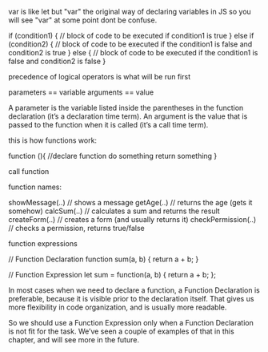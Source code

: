 var is like let but "var" the original way of declaring variables in JS so you will see "var" at some point dont be confuse.

if (condition1) {
// block of code to be executed if condition1 is true
} else if (condition2) {
// block of code to be executed if the condition1 is false and condition2 is true
} else {
// block of code to be executed if the condition1 is false and condition2 is false
}

precedence of logical operators is what will be run first

parameters == variable
arguments == value

A parameter is the variable listed inside the parentheses in the function declaration (it’s a declaration time term).
An argument is the value that is passed to the function when it is called (it’s a call time term).

this is how functions work:

function (){ //declare function
do something
return something
}

call function

function names:

showMessage(..) // shows a message
getAge(..) // returns the age (gets it somehow)
calcSum(..) // calculates a sum and returns the result
createForm(..) // creates a form (and usually returns it)
checkPermission(..) // checks a permission, returns true/false

function expressions

// Function Declaration
function sum(a, b) {
return a + b;
}

// Function Expression
let sum = function(a, b) {
return a + b;
};

In most cases when we need to declare a function, a Function Declaration is preferable, because it is visible prior to the declaration itself. That gives us more flexibility in code organization, and is usually more readable.

So we should use a Function Expression only when a Function Declaration is not fit for the task. We’ve seen a couple of examples of that in this chapter, and will see more in the future.
